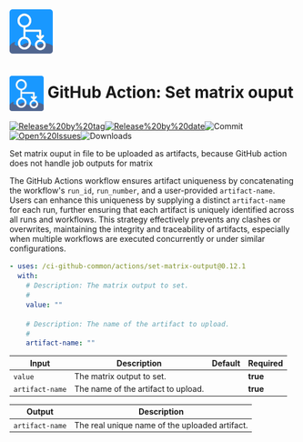 <!-- start branding -->

<img src=".github/ghadocs/branding.svg" width="15%" align="center" alt="branding<icon:upload-cloud color:gray-dark>" />

<!-- end branding -->
<!-- start title -->

# <img src=".github/ghadocs/branding.svg" width="60px" align="center" alt="branding<icon:upload-cloud color:gray-dark>" /> GitHub Action: Set matrix ouput

<!-- end title -->
<!-- start badges -->

<a href="https%3A%2F%2Fgithub.com%2F%2Fci-github-common%2Factions%2Fset-matrix-output%2Freleases%2Flatest"><img src="https://img.shields.io/github/v/release//ci-github-common/actions/set-matrix-output?display_name=tag&sort=semver&logo=github&style=flat-square" alt="Release%20by%20tag" /></a><a href="https%3A%2F%2Fgithub.com%2F%2Fci-github-common%2Factions%2Fset-matrix-output%2Freleases%2Flatest"><img src="https://img.shields.io/github/release-date//ci-github-common/actions/set-matrix-output?display_name=tag&sort=semver&logo=github&style=flat-square" alt="Release%20by%20date" /></a><img src="https://img.shields.io/github/last-commit//ci-github-common/actions/set-matrix-output?logo=github&style=flat-square" alt="Commit" /><a href="https%3A%2F%2Fgithub.com%2F%2Fci-github-common%2Factions%2Fset-matrix-output%2Fissues"><img src="https://img.shields.io/github/issues//ci-github-common/actions/set-matrix-output?logo=github&style=flat-square" alt="Open%20Issues" /></a><img src="https://img.shields.io/github/downloads//ci-github-common/actions/set-matrix-output/total?logo=github&style=flat-square" alt="Downloads" />

<!-- end badges -->
<!-- start description -->

Set matrix ouput in file to be uploaded as artifacts, because GitHub action does not handle job outputs for matrix

<!-- end description -->

The GitHub Actions workflow ensures artifact uniqueness by concatenating the workflow's `run_id`, `run_number`, and a user-provided `artifact-name`.
Users can enhance this uniqueness by supplying a distinct `artifact-name` for each run, further ensuring that each artifact is uniquely identified across all runs and workflows.
This strategy effectively prevents any clashes or overwrites, maintaining the integrity and traceability of artifacts, especially when multiple workflows are executed concurrently or under similar configurations.

<!-- start contents -->
<!-- end contents -->
<!-- start usage -->

```yaml
- uses: /ci-github-common/actions/set-matrix-output@0.12.1
  with:
    # Description: The matrix output to set.
    #
    value: ""

    # Description: The name of the artifact to upload.
    #
    artifact-name: ""
```

<!-- end usage -->
<!-- start inputs -->

| **Input**                  | **Description**                     | **Default** | **Required** |
| -------------------------- | ----------------------------------- | ----------- | ------------ |
| <code>value</code>         | The matrix output to set.           |             | **true**     |
| <code>artifact-name</code> | The name of the artifact to upload. |             | **true**     |

<!-- end inputs -->
<!-- start outputs -->

| **Output**                 | **Description**                                |
| -------------------------- | ---------------------------------------------- |
| <code>artifact-name</code> | The real unique name of the uploaded artifact. |

<!-- end outputs -->
<!-- start [.github/ghadocs/examples/] -->
<!-- end [.github/ghadocs/examples/] -->
